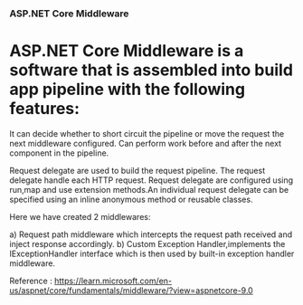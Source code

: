 ### ASP.NET Core Middleware ###

# ASP.NET Core Middleware is a software that is assembled into build app pipeline with the following features:

It can decide whether to short circuit the pipeline or move the request the next middleware configured.
Can perform work before and after the next component in the pipeline.

Request delegate are used to build the request pipeline. The request delegate handle each HTTP request.
Request delegate are configured using run,map and use extension methods.An individual request delegate can be specified using an inline anonymous method or reusable classes.

Here we have created 2 middlewares:

a) Request path middleware which intercepts the request path received and inject response accordingly.
b) Custom Exception Handler,implements the IExceptionHandler interface which is then used by built-in exception handler middleware.

Reference : https://learn.microsoft.com/en-us/aspnet/core/fundamentals/middleware/?view=aspnetcore-9.0



